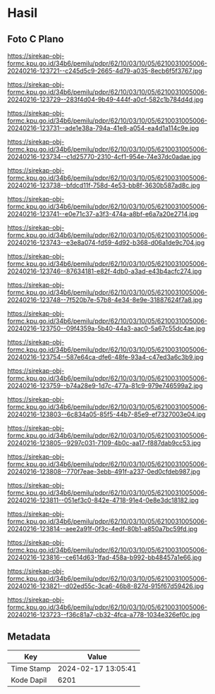 # Hasil

## Foto C Plano

https://sirekap-obj-formc.kpu.go.id/34b6/pemilu/pdpr/62/10/03/10/05/6210031005006-20240216-123721--c245d5c9-2665-4d79-a035-8ecb6f5f3767.jpg

https://sirekap-obj-formc.kpu.go.id/34b6/pemilu/pdpr/62/10/03/10/05/6210031005006-20240216-123729--283f4d04-9b49-444f-a0cf-582c1b784d4d.jpg

https://sirekap-obj-formc.kpu.go.id/34b6/pemilu/pdpr/62/10/03/10/05/6210031005006-20240216-123731--ade1e38a-794a-41e8-a054-ea4d1a114c9e.jpg

https://sirekap-obj-formc.kpu.go.id/34b6/pemilu/pdpr/62/10/03/10/05/6210031005006-20240216-123734--c1d25770-2310-4cf1-954e-74e37dc0adae.jpg

https://sirekap-obj-formc.kpu.go.id/34b6/pemilu/pdpr/62/10/03/10/05/6210031005006-20240216-123738--bfdcd11f-758d-4e53-bb8f-3630b587ad8c.jpg

https://sirekap-obj-formc.kpu.go.id/34b6/pemilu/pdpr/62/10/03/10/05/6210031005006-20240216-123741--e0e71c37-a3f3-474a-a8bf-e6a7a20e2714.jpg

https://sirekap-obj-formc.kpu.go.id/34b6/pemilu/pdpr/62/10/03/10/05/6210031005006-20240216-123743--e3e8a074-fd59-4d92-b368-d06a1de9c704.jpg

https://sirekap-obj-formc.kpu.go.id/34b6/pemilu/pdpr/62/10/03/10/05/6210031005006-20240216-123746--87634181-e82f-4db0-a3ad-e43b4acfc274.jpg

https://sirekap-obj-formc.kpu.go.id/34b6/pemilu/pdpr/62/10/03/10/05/6210031005006-20240216-123748--7f520b7e-57b8-4e34-8e9e-31887624f7a8.jpg

https://sirekap-obj-formc.kpu.go.id/34b6/pemilu/pdpr/62/10/03/10/05/6210031005006-20240216-123750--09f4359a-5b40-44a3-aac0-5a67c55dc4ae.jpg

https://sirekap-obj-formc.kpu.go.id/34b6/pemilu/pdpr/62/10/03/10/05/6210031005006-20240216-123754--587e64ca-dfe6-48fe-93a4-c47ed3a6c3b9.jpg

https://sirekap-obj-formc.kpu.go.id/34b6/pemilu/pdpr/62/10/03/10/05/6210031005006-20240216-123759--b74a28e9-1d7c-477a-81c9-979e746599a2.jpg

https://sirekap-obj-formc.kpu.go.id/34b6/pemilu/pdpr/62/10/03/10/05/6210031005006-20240216-123803--6c834a05-85f5-44b7-85e9-ef7327003e04.jpg

https://sirekap-obj-formc.kpu.go.id/34b6/pemilu/pdpr/62/10/03/10/05/6210031005006-20240216-123805--9297c031-7109-4b0c-aa17-f887dab9cc53.jpg

https://sirekap-obj-formc.kpu.go.id/34b6/pemilu/pdpr/62/10/03/10/05/6210031005006-20240216-123808--770f7eae-3ebb-491f-a237-0ed0cfdeb987.jpg

https://sirekap-obj-formc.kpu.go.id/34b6/pemilu/pdpr/62/10/03/10/05/6210031005006-20240216-123811--051ef3c0-842e-4718-91e4-0e8e3dc18182.jpg

https://sirekap-obj-formc.kpu.go.id/34b6/pemilu/pdpr/62/10/03/10/05/6210031005006-20240216-123814--aee2a91f-0f3c-4edf-80b1-a850a7bc59fd.jpg

https://sirekap-obj-formc.kpu.go.id/34b6/pemilu/pdpr/62/10/03/10/05/6210031005006-20240216-123816--ce614d63-1fad-458a-b992-bb48457a1e66.jpg

https://sirekap-obj-formc.kpu.go.id/34b6/pemilu/pdpr/62/10/03/10/05/6210031005006-20240216-123821--d02ed55c-3ca6-46b8-827d-915f67d59426.jpg

https://sirekap-obj-formc.kpu.go.id/34b6/pemilu/pdpr/62/10/03/10/05/6210031005006-20240216-123723--f36c81a7-cb32-4fca-a778-1034e326ef0c.jpg


## Metadata

| Key        | Value               |
| ---------- | ------------------- |
| Time Stamp | 2024-02-17 13:05:41 |
| Kode Dapil | 6201                |



